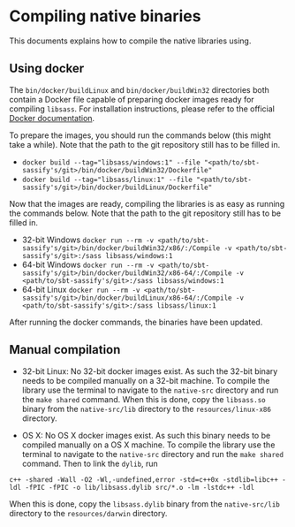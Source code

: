 # Compiling native binaries
This documents explains how to compile the native libraries using.

## Using docker
The `bin/docker/buildLinux` and `bin/docker/buildWin32` directories both contain a Docker file capable of preparing docker images ready for compiling `libsass`. For installation instructions, please refer to the official [Docker documentation](https://docs.docker.com/).

To prepare the images, you should run the commands below (this might take a while). Note that the path to the git repository still has to be filled in.
- `docker build --tag="libsass/windows:1" --file "<path/to/sbt-sassify's/git>/bin/docker/buildWin32/Dockerfile"`
- `docker build --tag="libsass/linux:1" --file "<path/to/sbt-sassify's/git>/bin/docker/buildLinux/Dockerfile"`

Now that the images are ready, compiling the libraries is as easy as running the commands below. Note that the path to the git repository still has to be filled in.

- 32-bit Windows
`docker run --rm -v <path/to/sbt-sassify's/git>/bin/docker/buildWin32/x86/:/Compile -v <path/to/sbt-sassify's/git>:/sass libsass/windows:1`
- 64-bit Windows
`docker run --rm -v <path/to/sbt-sassify's/git>/bin/docker/buildWin32/x86-64/:/Compile -v <path/to/sbt-sassify's/git>:/sass libsass/windows:1`
- 64-bit Linux
`docker run --rm -v <path/to/sbt-sassify's/git>/bin/docker/buildLinux/x86-64/:/Compile -v <path/to/sbt-sassify's/git>:/sass libsass/linux:1`

After running the docker commands, the binaries have been updated.

## Manual compilation
- 32-bit Linux:
No 32-bit docker images exist. As such the 32-bit binary needs to be compiled manually on a 32-bit machine. To compile the library use the terminal to navigate to the `native-src` directory and run the `make shared` command. When this is done, copy the `libsass.so` binary from the `native-src/lib` directory to the `resources/linux-x86` directory.

- OS X:
No OS X docker images exist. As such this binary needs to be compiled manually on a OS X machine. To compile the library use the terminal to navigate to the `native-src` directory and run the `make shared` command. Then to link the `dylib`, run

`c++ -shared -Wall -O2 -Wl,-undefined,error -std=c++0x -stdlib=libc++ -ldl -fPIC -fPIC -o lib/libsass.dylib src/*.o -lm -lstdc++ -ldl`

When this is done, copy the `libsass.dylib` binary from the `native-src/lib` directory to the `resources/darwin` directory.
